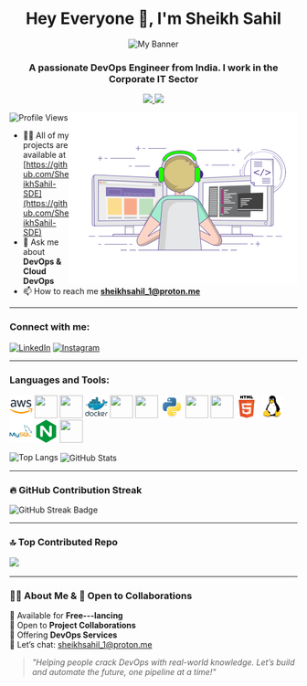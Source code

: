 
<h1 align="center">Hey Everyone 👋, I'm Sheikh Sahil</h1>

<div align="center">
  <img src="" alt="My Banner">
</div>

<h3 align="center">A passionate DevOps Engineer from India. I work in the Corporate IT Sector</h3>

<p align="center">
  <a href="">
    <img src="https://img.shields.io/github/followers/jaiswaladi246?label=Follow&style=social" />
  </a>

  <a href="https://www.linkedin.com/in/sheikhsahil/">
    <img src="https://img.shields.io/badge/LinkedIn-Aditya%20Jaiswal-blue?logo=linkedin&style=flat-square" />
  </a>
</p>

<img align="right" alt="Coding" width="400" src="https://raw.githubusercontent.com/devSouvik/devSouvik/master/gif3.gif">

<p align="left">
  <img src="https://komarev.com/ghpvc/?username=jaiswaladi246&label=Profile%20views&color=0e75b6&style=flat" alt="Profile Views" />
</p>

- 👨‍💻 All of my projects are available at [https://github.com/SheikhSahil-SDE](https://github.com/SheikhSahil-SDE)  
- 💬 Ask me about **DevOps & Cloud DevOps**  
- 📫 How to reach me **sheikhsahil_1@proton.me**

---

<h3 align="left">Connect with me:</h3>
<p align="left">
  <a href="https://www.linkedin.com/in/sheikhsahil/" target="blank"><img align="center" src="https://raw.githubusercontent.com/rahuldkjain/github-profile-readme-generator/master/src/images/icons/Social/linked-in-alt.svg" alt="LinkedIn" height="30" width="40" /></a>
  <a href="https://www.instagram.com/sheikhsahil_sde?utm_source=ig_web_button_share_sheet&igsh=ZDNlZDc0MzIxNw==" target="blank"><img align="center" src="https://raw.githubusercontent.com/rahuldkjain/github-profile-readme-generator/master/src/images/icons/Social/instagram.svg" alt="Instagram" height="30" width="40" /></a>
<!--   <a href="https://www.youtube.com/channel/UC1XLb_DoX2eNWGKjkh2epwA" target="blank"><img align="center" src="https://raw.githubusercontent.com/rahuldkjain/github-profile-readme-generator/master/src/images/icons/Social/youtube.svg" alt="YouTube" height="30" width="40" /></a>
</p> -->

---

<h3 align="left">Languages and Tools:</h3>
<p align="left">
  <img src="https://raw.githubusercontent.com/devicons/devicon/master/icons/amazonwebservices/amazonwebservices-original-wordmark.svg" width="40" height="40"/>
<!--   <img src="https://www.vectorlogo.zone/logos/microsoft_azure/microsoft_azure-icon.svg" width="40" height="40"/> -->
  <img src="https://www.vectorlogo.zone/logos/gnu_bash/gnu_bash-icon.svg" width="40" height="40"/>
  <img src="https://www.vectorlogo.zone/logos/circleci/circleci-icon.svg" width="40" height="40"/>
  <img src="https://raw.githubusercontent.com/devicons/devicon/master/icons/docker/docker-original-wordmark.svg" width="40" height="40"/>
  <img src="https://www.vectorlogo.zone/logos/jenkins/jenkins-icon.svg" width="40" height="40"/>
  <img src="https://www.vectorlogo.zone/logos/kubernetes/kubernetes-icon.svg" width="40" height="40"/>
  <img src="https://raw.githubusercontent.com/devicons/devicon/master/icons/python/python-original.svg" width="40" height="40"/>
  <img src="https://www.vectorlogo.zone/logos/git-scm/git-scm-icon.svg" width="40" height="40"/>
  <img src="https://www.vectorlogo.zone/logos/grafana/grafana-icon.svg" width="40" height="40"/>
  <img src="https://raw.githubusercontent.com/devicons/devicon/master/icons/html5/html5-original-wordmark.svg" width="40" height="40"/>
<!--   <img src="https://raw.githubusercontent.com/devicons/devicon/master/icons/java/java-original.svg" width="40" height="40"/> -->
  <img src="https://raw.githubusercontent.com/devicons/devicon/master/icons/linux/linux-original.svg" width="40" height="40"/>
  <img src="https://raw.githubusercontent.com/devicons/devicon/master/icons/mysql/mysql-original-wordmark.svg" width="40" height="40"/>
  <img src="https://raw.githubusercontent.com/devicons/devicon/master/icons/nginx/nginx-original.svg" width="40" height="40"/>
  <img src="https://www.vectorlogo.zone/logos/getpostman/getpostman-icon.svg" width="40" height="40"/>
<!--   <img src="https://raw.githubusercontent.com/detain/svg-logos/780f25886640cef088af994181646db2f6b1a3f8/svg/selenium-logo.svg" width="40" height="40"/> -->
<!--   <img src="https://www.vectorlogo.zone/logos/springio/springio-icon.svg" width="40" height="40"/> -->
</p>


<p><img align="left" src="https://github-readme-stats.vercel.app/api/top-langs?username=jaiswaladi246&show_icons=true&locale=en&layout=compact&theme=vue&hide_border=true" alt="Top Langs" /></p>

<p>&nbsp;<img align="center" src="https://github-readme-stats.vercel.app/api?username=jaiswaladi246&show_icons=true&locale=en&theme=vue&hide_border=true" alt="GitHub Stats" /></p>

---
### 🔥 GitHub Contribution Streak

![GitHub Streak Badge](https://img.shields.io/badge/GitHub%20Streak-Active-brightgreen?logo=github&style=for-the-badge)

---

### 🔝 Top Contributed Repo
![](https://github-contributor-stats.vercel.app/api?username=jaiswaladi246&limit=5&theme=flat&combine_all_yearly_contributions=true)

---

### 👨‍💼 About Me & 🤝 Open to Collaborations

🎤 Available for **Free---lancing**  
🤝 Open to **Project Collaborations**  
💼 Offering **DevOps Services**  
📧 Let’s chat: [sheikhsahil_1@proton.me](mailto:sheikhsahil_1@proton.me)

> *"Helping people crack DevOps with real-world knowledge. Let’s build and automate the future, one pipeline at a time!"*



<!---
SheikhSahil-SDE/SheikhSahil-SDE is a ✨ special ✨ repository because its `README.md` (this file) appears on your GitHub profile.
You can click the Preview link to take a look at your changes.
--->
